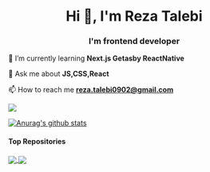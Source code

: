 
 
 <h1 align="center">Hi 👋, I'm Reza Talebi</h1>
<h3 align="center">I'm frontend developer</h3>


 
🌱 I’m currently learning **Next.js Getasby ReactNative**

 💬 Ask me about **JS,CSS,React**

 📫 How to reach me **reza.talebi0902@gmail.com**





 
<a href="https://skillicons.dev">
    <img src="https://skillicons.dev/icons?i=js,react,redux,html,css,bootstrap,git,sass" />
  </a>







 <a href="https://github.com/reza-talebii/github-readme-stats"><img align="center" src="https://github-readme-stats.vercel.app/api?username=reza-talebii&show_icons=true&include_all_commits=true&theme=gruvbox&hide_border=true" alt="Anurag's github stats" /></a> 




#### Top Repositories


<a href="https://github.com/reza-talebii/crpyocurrency-app">
  <img align="center" src="https://github-readme-stats.vercel.app/api/pin/?username=reza-talebii&repo=crpyocurrency-app" />
</a>

<a href="https://github.com/reza-talebii/crpyocurrency-app">
  <img align="center" src="https://github-readme-stats.vercel.app/api/pin/?username=reza-talebii&repo=crpyocurrency-app" />

</a>



